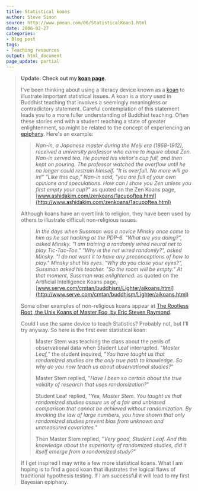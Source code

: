 ```yaml
---
title: Statistical koans
author: Steve Simon
source: http://www.pmean.com/06/StatisticalKoan1.html
date: 2006-02-27
categories:
- Blog post
tags:
- Teaching resources
output: html_document
page_update: partial
---
```


> **Update: Check out my [koan page](../koans.asp).**
>
> I've been thinking about using a literacy device known as a
> [koan](http://en.wikipedia.org/wiki/Koan) to illustrate important
> statistical issues. A koan is a story used in Buddhist teaching that
> involves a seemingly meaningless or contradictory statement. Careful
> contemplation of this statement leads you to a more fuller
> understanding of Buddhist teaching. Often these stories end with a
> student reaching a state of greater enlightenment, so might be related
> to the concept of experiencing an
> [epiphany](http://en.wikipedia.org/wiki/Epiphany_(feeling)). Here's
> an example:
>
> > *Nan-in, a Japanese master during the Meiji era (1868-1912),
> > received a university professor who came to inquire about Zen.
> > Nan-in served tea. He poured his visitor's cup full, and then kept
> > on pouring. The professor watched the overflow until he no longer
> > could restrain himself. "It is overfull. No more will go in!"
> > "Like this cup," Nan-in said, "you are full of your own opinions
> > and speculations. How can I show you Zen unless you first empty your
> > cup?"* as quoted on the Zen Koans page,
> > [www.ashidakim.com/zenkoans/1acupoftea.html](http://www.ashidakim.com/zenkoans/1acupoftea.html)
>
> Although koans have an overt link to religion, they have been used by
> others to illustrate difficult non-religious issues.
>
> > *In the days when Sussman was a novice Minsky once came to him as he
> > sat hacking at the PDP-6. "What are you doing?", asked Minsky. "I
> > am training a randomly wired neural net to play Tic-Tac-Toe." "Why
> > is the net wired randomly?", asked Minsky. "I do not want it to
> > have any preconceptions of how to play." Minsky shut his eyes.
> > "Why do you close your eyes?", Sussman asked his teacher. "So the
> > room will be empty." At that moment, Sussman was enlightened.* as
> > quoted on the Artificial Intelligence Koans page,
> > [www.serve.com/cmtan/buddhism/Lighter/aikoans.html](http://www.serve.com/cmtan/buddhism/Lighter/aikoans.html)
>
> Some other examples of non-religious koans appear at [The Rootless
> Root, the Unix Koans of Master Foo, by Eric Steven
> Raymond](http://www.catb.org/~esr/writings/unix-koans/).
>
> Could I use the same device to teach Statistics? Probably not, but
> I'll try anyway. So here is the first ever statistical koan:
>
> > Master Stem was teaching the class about the perils of observational
> > data when Student Leaf interrupted. "*Master Leaf,*" the student
> > inquired, "*You have taught us that randomized studies are the only
> > true path to knowledge. So why do you now teach us about
> > observational studies?*"
> >
> > Master Stem replied, "*Have I been so certain about the true
> > validity of research that uses randomization?*"
> >
> > Student Leaf replied, "*Yes, Master Stem. You taught us that
> > randomized studies assure us of a fair and unbiased comparison that
> > cannot be achieved without randomization. By invoking the law of
> > large numbers, you have shown that only randomized studies prevent
> > bias from unknown and unmeasured covariates.*"
> >
> > Then Master Stem replied, "*Very good, Student Leaf. And this
> > knowledge about the superiority of randomized studies, did it itself
> > emerge from a randomized study?*"
>
> If I get inspired I may write a few more statistical koans. What I am
> hoping is to find a good koan that illustrates the logical flaws of
> traditional hypothesis testing. If I am successful it will lead to my
> first Bayesian epiphany.
